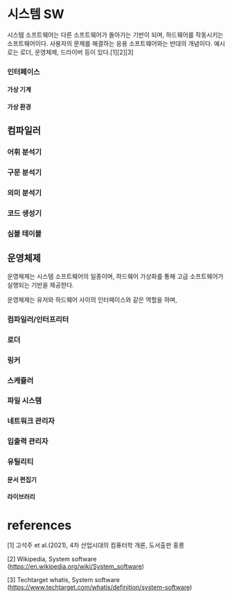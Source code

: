 # 시스템 SW
시스템 소프트웨어는 다른 소프트웨어가 돌아가는 기반이 되며, 하드웨어를 작동시키는 소프트웨어이다. 사용자의 문제를 해결하는 응용 소프트웨어와는 반대의 개념이다. 예시로는 로더, 운영체제, 드라이버 등이 있다.[1][2][3]

### 인터페이스
#### 가상 기계
#### 가상 환경

## 컴파일러
### 어휘 분석기
### 구문 분석기
### 의미 분석기
### 코드 생성기
### 심볼 테이블

## 운영체제
운영체제는 시스템 소프트웨어의 일종이며, 하드웨어 가상화를 통해 고급 소프트웨어가 실행되는 기반을 제공한다.

운영체제는 유저와 하드웨어 사이의 인터페이스와 같은 역할을 하며, 
### 컴파일러/인터프리터
### 로더
### 링커
### 스케쥴러
### 파일 시스템
### 네트워크 관리자
### 입출력 관리자
### 유틸리티
#### 문서 편집기
#### 라이브러리

# references
[1] 고석주 et al.(2021), 4차 산업시대의 컴퓨터학 개론, 도서출판 홍릉

[2] Wikipedia, System software
(https://en.wikipedia.org/wiki/System_software)

[3] Techtarget whatis, System software
(https://www.techtarget.com/whatis/definition/system-software)
